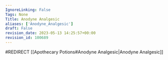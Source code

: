 ```yaml
---
IgnoreLinking: False
Tags: None
Title: Anodyne Analgesic
aliases: ['Anodyne_Analgesic']
draft: False
revision_date: 2023-05-13 14:25:57+00:00
revision_id: 100689
---
```


#REDIRECT [[Apothecary Potions#Anodyne Analgesic|Anodyne Analgesic]]